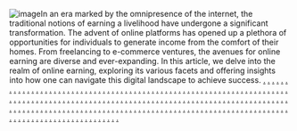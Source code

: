 ![image](https://github.com/sourcecode21/seoexperts022/assets/157167025/dc382882-3574-4110-adad-b78cc3c9461b)In an era marked by the omnipresence of the internet, the traditional notions of earning a livelihood have undergone a significant transformation. The advent of online platforms has opened up a plethora of opportunities for individuals to generate income from the comfort of their homes. From freelancing to e-commerce ventures, the avenues for online earning are diverse and ever-expanding. In this article, we delve into the realm of online earning, exploring its various facets and offering insights into how one can navigate this digital landscape to achieve success.
<a href="https://marketingautomation1138.wordpress.com/">.</a>
<a href="https://marketingautomation1159.wordpress.com/">.</a>
<a href="https://marketingautomation1155.wordpress.com/">.</a>
<a href="https://marketingautomation1151.wordpress.com/">.</a>
<a href="https://marketingautomation1160.wordpress.com/">.</a>
<a href="https://marketingautomation11352.wordpress.com/">.</a>
<a href="https://marketingautomation1156.wordpress.com/">.</a>
<a href="https://marketingautomation1157.wordpress.com/">.</a>
<a href="https://marketingautomation1153.wordpress.com/">.</a>
<a href="https://marketingautomation1158.wordpress.com/">.</a>
<a href="https://marketingautomation1154.wordpress.com/">.</a>
<a href="https://marketingautomation1134.wordpress.com/">.</a>
<a href="https://marketingautomation1199.wordpress.com/">.</a>
<a href="https://marketingautomation1195.wordpress.com/">.</a>
<a href="https://marketingautomation1191.wordpress.com/">.</a>
<a href="https://marketingautomation1200.wordpress.com/">.</a>
<a href="https://marketingautomation1196.wordpress.com/">.</a>
<a href="https://marketingautomation1192.wordpress.com/">.</a>
<a href="https://marketingautomation1197.wordpress.com/">.</a>
<a href="https://marketingautomation1193.wordpress.com/">.</a>
<a href="https://marketingautomation1198.wordpress.com/">.</a>
<a href="https://marketingautomation1194.wordpress.com/">.</a>
<a href="https://marketingautomation1130.wordpress.com/">.</a>
<a href="https://marketingautomation1250.wordpress.com/">.</a>
<a href="https://marketingautomation1246.wordpress.com/">.</a>
<a href="https://marketingautomation1242.wordpress.com/">.</a>
<a href="https://marketingautomation1238.wordpress.com/">.</a>
<a href="https://marketingautomation1234.wordpress.com/">.</a>
<a href="https://marketingautomation1230.wordpress.com/">.</a>
<a href="https://marketingautomation1226.wordpress.com/">.</a>
<a href="https://marketingautomation1222.wordpress.com/">.</a>
<a href="https://marketingautomation1218.wordpress.com/">.</a>
<a href="https://marketingautomation1214.wordpress.com/">.</a>
<a href="https://marketingautomation11279.wordpress.com/">.</a>
<a href="https://marketingautomation1308.wordpress.com/">.</a>
<a href="https://marketingautomation1304.wordpress.com/">.</a>
<a href="https://marketingautomation1300.wordpress.com/">.</a>
<a href="https://marketingautomation1296.wordpress.com/">.</a>
<a href="https://marketingautomation1292.wordpress.com/">.</a>
<a href="https://marketingautomation1288.wordpress.com/">.</a>
<a href="https://marketingautomation1284.wordpress.com/">.</a>
<a href="https://marketingautomation1280.wordpress.com/">.</a>
<a href="https://marketingautomation1276.wordpress.com/">.</a>
<a href="https://marketingautomation1272.wordpress.com/">.</a>
<a href="https://marketingautomation1127.wordpress.com/">.</a>
<a href="https://marketingautomation1316.wordpress.com/">.</a>
<a href="https://marketingautomation1312.wordpress.com/">.</a>
<a href="https://marketingautomation1369.wordpress.com/">.</a>
<a href="https://marketingautomation1365.wordpress.com/">.</a>
<a href="https://marketingautomation1361.wordpress.com/">.</a>
<a href="https://marketingautomation1357.wordpress.com/">.</a>
<a href="https://marketingautomation1353.wordpress.com/">.</a>
<a href="https://marketingautomation1349.wordpress.com/">.</a>
<a href="https://marketingautomation1345.wordpress.com/">.</a>
<a href="https://marketingautomation1341.wordpress.com/">.</a>
<a href="https://marketingautomation1149.wordpress.com/">.</a>
<a href="https://marketingautomation1179.wordpress.com/">.</a>
<a href="https://marketingautomation1175.wordpress.com/">.</a>
<a href="https://marketingautomation1171.wordpress.com/">.</a>
<a href="https://marketingautomation1180.wordpress.com/">.</a>
<a href="https://marketingautomation1176.wordpress.com/">.</a>
<a href="https://marketingautomation1172.wordpress.com/">.</a>
<a href="https://marketingautomation1177.wordpress.com/">.</a>
<a href="https://marketingautomation1173.wordpress.com/">.</a>
<a href="https://marketingautomation1178.wordpress.com/">.</a>
<a href="https://marketingautomation1174.wordpress.com/">.</a>
<a href="https://marketingautomation1146.wordpress.com/">.</a>
<a href="https://marketingautomation1248.wordpress.com/">.</a>
<a href="https://marketingautomation1244.wordpress.com/">.</a>
<a href="https://marketingautomation1240.wordpress.com/">.</a>
<a href="https://marketingautomation1236.wordpress.com/">.</a>
<a href="https://marketingautomation1232.wordpress.com/">.</a>
<a href="https://marketingautomation1228.wordpress.com/">.</a>
<a href="https://marketingautomation1224.wordpress.com/">.</a>
<a href="https://marketingautomation1220.wordpress.com/">.</a>
<a href="https://marketingautomation1216.wordpress.com/">.</a>
<a href="https://marketingautomation1212.wordpress.com/">.</a>
<a href="https://marketingautomation1143.wordpress.com/">.</a>
<a href="https://marketingautomation1268.wordpress.com/">.</a>
<a href="https://marketingautomation1264.wordpress.com/">.</a>
<a href="https://marketingautomation1260.wordpress.com/">.</a>
<a href="https://marketingautomation1256.wordpress.com/">.</a>
<a href="https://marketingautomation1252.wordpress.com/">.</a>
<a href="https://marketingautomation1269.wordpress.com/">.</a>
<a href="https://marketingautomation1265.wordpress.com/">.</a>
<a href="https://marketingautomation1261.wordpress.com/">.</a>
<a href="https://marketingautomation1257.wordpress.com/">.</a>
<a href="https://marketingautomation1253.wordpress.com/">.</a>
<a href="https://marketingautomation1140.wordpress.com/">.</a>
<a href="https://marketingautomation1310.wordpress.com/">.</a>
<a href="https://marketingautomation1306.wordpress.com/">.</a>
<a href="https://marketingautomation1302.wordpress.com/">.</a>
<a href="https://marketingautomation1298.wordpress.com/">.</a>
<a href="https://marketingautomation1294.wordpress.com/">.</a>
<a href="https://marketingautomation1290.wordpress.com/">.</a>
<a href="https://marketingautomation1286.wordpress.com/">.</a>
<a href="https://marketingautomation1282.wordpress.com/">.</a>
<a href="https://marketingautomation1278.wordpress.com/">.</a>
<a href="https://marketingautomation1274.wordpress.com/">.</a>
<a href="https://marketingautomation1136.wordpress.com/">.</a>
<a href="https://marketingautomation1318.wordpress.com/">.</a>
<a href="https://marketingautomation1314.wordpress.com/">.</a>
<a href="https://marketingautomation1371.wordpress.com/">.</a>
<a href="https://marketingautomation1367.wordpress.com/">.</a>
<a href="https://marketingautomation1363.wordpress.com/">.</a>
<a href="https://marketingautomation1359.wordpress.com/">.</a>
<a href="https://marketingautomation1355.wordpress.com/">.</a>
<a href="https://marketingautomation1351.wordpress.com/">.</a>
<a href="https://marketingautomation1347.wordpress.com/">.</a>
<a href="https://marketingautomation1343.wordpress.com/">.</a>
<a href="https://marketingautomation1148.wordpress.com/">.</a>
<a href="https://marketingautomation1167.wordpress.com/">.</a>
<a href="https://marketingautomation1163.wordpress.com/">.</a>
<a href="https://marketingautomation1168.wordpress.com/">.</a>
<a href="https://marketingautomation1164.wordpress.com/">.</a>
<a href="https://marketingautomation1169.wordpress.com/">.</a>
<a href="https://marketingautomation1165.wordpress.com/">.</a>
<a href="https://marketingautomation1161.wordpress.com/">.</a>
<a href="https://marketingautomation1170.wordpress.com/">.</a>
<a href="https://marketingautomation1166.wordpress.com/">.</a>
<a href="https://marketingautomation1162.wordpress.com/">.</a>
<a href="https://marketingautomation1145.wordpress.com/">.</a>
<a href="https://marketingautomation1207.wordpress.com/">.</a>
<a href="https://marketingautomation1203.wordpress.com/">.</a>
<a href="https://marketingautomation1210.wordpress.com/">.</a>
<a href="https://marketingautomation120.wordpress.com/">.</a>
<a href="https://marketingautomation1205.wordpress.com/">.</a>
<a href="https://marketingautomation1201.wordpress.com/">.</a>
<a href="https://marketingautomation1211.wordpress.com/">.</a>
<a href="https://marketingautomation1209.wordpress.com/">.</a>
<a href="https://marketingautomation1206.wordpress.com/">.</a>
<a href="https://marketingautomation1202.wordpress.com/">.</a>
<a href="https://marketingautomation1142.wordpress.com/">.</a>
<a href="https://marketingautomation1251.wordpress.com/">.</a>
<a href="https://marketingautomation1247.wordpress.com/">.</a>
<a href="https://marketingautomation1243.wordpress.com/">.</a>
<a href="https://marketingautomation1239.wordpress.com/">.</a>
<a href="https://marketingautomation1235.wordpress.com/">.</a>
<a href="https://marketingautomation1231.wordpress.com/">.</a>
<a href="https://marketingautomation1227.wordpress.com/">.</a>
<a href="https://marketingautomation1223.wordpress.com/">.</a>
<a href="https://marketingautomation1219.wordpress.com/">.</a>
<a href="https://marketingautomation1215.wordpress.com/">.</a>
<a href="https://marketingautomation1139.wordpress.com/">.</a>
<a href="https://marketingautomation1309.wordpress.com/">.</a>
<a href="https://marketingautomation1305.wordpress.com/">.</a>
<a href="https://marketingautomation1301.wordpress.com/">.</a>
<a href="https://marketingautomation1297.wordpress.com/">.</a>
<a href="https://marketingautomation1293.wordpress.com/">.</a>
<a href="https://marketingautomation1289.wordpress.com/">.</a>
<a href="https://marketingautomation1285.wordpress.com/">.</a>
<a href="https://marketingautomation1281.wordpress.com/">.</a>
<a href="https://marketingautomation1277.wordpress.com/">.</a>
<a href="https://marketingautomation1273.wordpress.com/">.</a>
<a href="https://marketingautomation1135.wordpress.com/">.</a>
<a href="https://marketingautomation1317.wordpress.com/">.</a>
<a href="https://marketingautomation1313.wordpress.com/">.</a>
<a href="https://marketingautomation1370.wordpress.com/">.</a>
<a href="https://marketingautomation1366.wordpress.com/">.</a>
<a href="https://marketingautomation1362.wordpress.com/">.</a>
<a href="https://marketingautomation1358.wordpress.com/">.</a>
<a href="https://marketingautomation1354.wordpress.com/">.</a>
<a href="https://marketingautomation1350.wordpress.com/">.</a>
<a href="https://marketingautomation1346.wordpress.com/">.</a>
<a href="https://marketingautomation1342.wordpress.com/">.</a>
<a href="https://marketingautomation1150.wordpress.com/">.</a>
<a href="https://marketingautomation1187.wordpress.com/">.</a>
<a href="https://marketingautomation1183.wordpress.com/">.</a>
<a href="https://marketingautomation1188.wordpress.com/">.</a>
<a href="https://marketingautomation1184.wordpress.com/">.</a>
<a href="https://marketingautomation1189.wordpress.com/">.</a>
<a href="https://marketingautomation1185.wordpress.com/">.</a>
<a href="https://marketingautomation11775.wordpress.com/">.</a>
<a href="https://marketingautomation1190.wordpress.com/">.</a>
<a href="https://marketingautomation1186.wordpress.com/">.</a>
<a href="https://marketingautomation11785.wordpress.com/">.</a>
<a href="https://marketingautomation1147.wordpress.com/">.</a>
<a href="https://marketingautomation1249.wordpress.com/">.</a>
<a href="https://marketingautomation1245.wordpress.com/">.</a>
<a href="https://marketingautomation1241.wordpress.com/">.</a>
<a href="https://marketingautomation1237.wordpress.com/">.</a>
<a href="https://marketingautomation1233.wordpress.com/">.</a>
<a href="https://marketingautomation1229.wordpress.com/">.</a>
<a href="https://marketingautomation1225.wordpress.com/">.</a>
<a href="https://marketingautomation1221.wordpress.com/">.</a>
<a href="https://marketingautomation1217.wordpress.com/">.</a>
<a href="https://marketingautomation1213.wordpress.com/">.</a>
<a href="https://marketingautomation1144.wordpress.com/">.</a>
<a href="https://marketingautomation1270.wordpress.com/">.</a>
<a href="https://marketingautomation1266.wordpress.com/">.</a>
<a href="https://marketingautomation1262.wordpress.com/">.</a>
<a href="https://marketingautomation1258.wordpress.com/">.</a>
<a href="https://marketingautomation1254.wordpress.com/">.</a>
<a href="https://marketingautomation1271.wordpress.com/">.</a>
<a href="https://marketingautomation1267.wordpress.com/">.</a>
<a href="https://marketingautomation1263.wordpress.com/">.</a>
<a href="https://marketingautomation1259.wordpress.com/">.</a>
<a href="https://marketingautomation1255.wordpress.com/">.</a>
<a href="https://marketingautomation1141.wordpress.com/">.</a>
<a href="https://marketingautomation1311.wordpress.com/">.</a>
<a href="https://marketingautomation1307.wordpress.com/">.</a>
<a href="https://marketingautomation1303.wordpress.com/">.</a>
<a href="https://marketingautomation1299.wordpress.com/">.</a>
<a href="https://marketingautomation1295.wordpress.com/">.</a>
<a href="https://marketingautomation1291.wordpress.com/">.</a>
<a href="https://marketingautomation1287.wordpress.com/">.</a>
<a href="https://marketingautomation1283.wordpress.com/">.</a>
<a href="https://marketingautomation1279.wordpress.com/">.</a>
<a href="https://marketingautomation1275.wordpress.com/">.</a>
<a href="https://marketingautomation1137.wordpress.com/">.</a>
<a href="https://marketingautomation1319.wordpress.com/">.</a>
<a href="https://marketingautomation1315.wordpress.com/">.</a>
<a href="https://marketingautomation1372.wordpress.com/">.</a>
<a href="https://marketingautomation1368.wordpress.com/">.</a>
<a href="https://marketingautomation1364.wordpress.com/">.</a>
<a href="https://marketingautomation1360.wordpress.com/">.</a>
<a href="https://marketingautomation1356.wordpress.com/">.</a>
<a href="https://marketingautomation1352.wordpress.com/">.</a>
<a href="https://marketingautomation1348.wordpress.com/">.</a>
<a href="https://marketingautomation1344.wordpress.com/">.</a>
